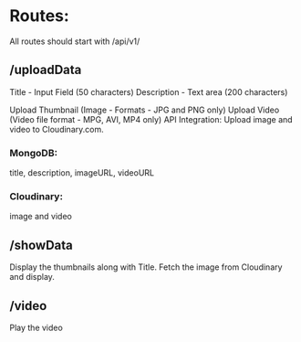 # Routes:

All routes should start with /api/v1/

## /uploadData

Title - Input Field (50 characters)
Description - Text area (200 characters)

Upload Thumbnail (Image - Formats - JPG and PNG only)
Upload Video (Video file format - MPG, AVI, MP4 only)
API Integration: Upload image and video to Cloudinary.com.

### MongoDB:

title, description, imageURL, videoURL

### Cloudinary:

image and video

## /showData

Display the thumbnails along with Title. Fetch the image from Cloudinary and display.

## /video

Play the video
